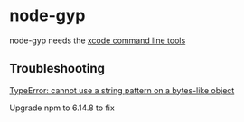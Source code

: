 # node-gyp

node-gyp needs the [xcode command line tools](https://github.com/nodejs/node-gyp/blob/ee6fa7d3bc80d350fb8ed2651d6f56099e5edfdd/macOS_Catalina.md#installing-node-gyp-using-the-xcode-command-line-tools-via-manual-download)

## Troubleshooting

[TypeError: cannot use a string pattern on a bytes-like object](https://github.com/nodejs/node-gyp/issues/2121)

Upgrade npm to 6.14.8 to fix
